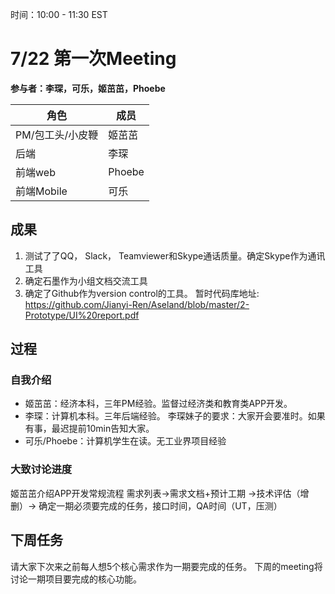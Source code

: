 时间：10:00 - 11:30 EST
# 7/22  第一次Meeting
 **参与者：李琛，可乐，姬茁茁，Phoebe**
 
|角色|成员|
|----|----|
|PM/包工头/小皮鞭|姬茁茁|
|后端|李琛|
|前端web|Phoebe|
|前端Mobile|可乐|

## 成果
1. 测试了了QQ， Slack， Teamviewer和Skype通话质量。确定Skype作为通讯工具
2. 确定石墨作为小组文档交流工具
3. 确定了Github作为version control的工具。 
    暂时代码库地址:
https://github.com/Jianyi-Ren/Aseland/blob/master/2-Prototype/UI%20report.pdf

## 过程

### 自我介绍

- 姬茁茁：经济本科，三年PM经验。监督过经济类和教育类APP开发。
- 李琛：计算机本科。三年后端经验。 
   李琛妹子的要求：大家开会要准时。如果有事，最迟提前10min告知大家。
- 可乐/Phoebe：计算机学生在读。无工业界项目经验



### 大致讨论进度
姬茁茁介绍APP开发常规流程
需求列表->需求文档+预计工期 ->技术评估（增删）-> 确定一期必须要完成的任务，接口时间，QA时间（UT，压测）

## 下周任务
请大家下次来之前每人想5个核心需求作为一期要完成的任务。
下周的meeting将讨论一期项目要完成的核心功能。



